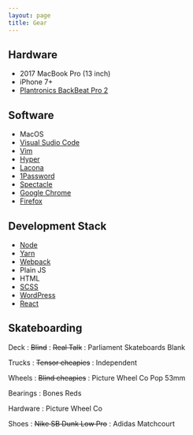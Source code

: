 ```yaml
---
layout: page
title: Gear
---
```


## Hardware

* 2017 MacBook Pro (13 inch)
* iPhone 7+
* [Plantronics BackBeat Pro 2][bb2]

## Software

* MacOS
* [Visual Sudio Code][code]
* [Vim][vim]
* [Hyper][hyper]
* [Lacona][lacona]
* [1Password][1password]
* [Spectacle][spectacle]
* [Google Chrome][chrome]
* [Firefox][firefox]

## Development Stack

* [Node][node]
* [Yarn][yarn]
* [Webpack][webpack]
* Plain JS
* HTML
* [SCSS][scss]
* [WordPress][wp]
* [React][react]

## Skateboarding

Deck
: <del>Blind</del>
: <del>Real Talk</del>
: Parliament Skateboards Blank

Trucks
: <del>Tensor cheapies</del>
: Independent

Wheels
: <del>Blind cheapies</del>
: Picture Wheel Co Pop 53mm

Bearings
: Bones Reds

Hardware
: Picture Wheel Co

Shoes
: <del>Nike SB Dunk Low Pro</del>
: Adidas Matchcourt


[code]: https://code.visualstudio.com/
[vim]: https://www.vim.org/
[hyper]: https://hyper.is/
[lacona]: https://www.lacona.io/
[1password]: https://1password.com/
[spectacle]: https://www.spectacleapp.com/
[chrome]: https://www.google.com/chrome/
[firefox]: https://www.mozilla.org/en-GB/firefox/new/
[node]: https://nodejs.org/
[yarn]: https://yarnpkg.com
[webpack]:https://webpack.js.org/
[scss]: https://sass-lang.com/
[wp]: https://wordpress.org/
[react]: https://reactjs.org/
[bb2]: https://www.plantronics.com/au/en/product/backbeat-pro-2
